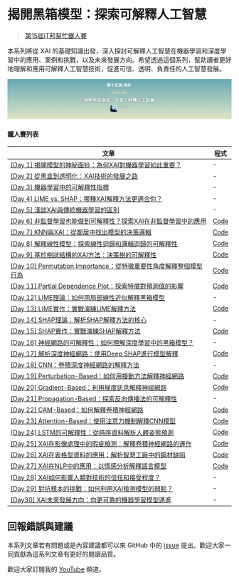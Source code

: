 # 揭開黑箱模型：探索可解釋人工智慧

> [第15屆iT邦幫忙鐵人賽](https://ithelp.ithome.com.tw/users/20107247/ironman/6272)

本系列將從 XAI 的基礎知識出發，深入探討可解釋人工智慧在機器學習和深度學習中的應用、案例和挑戰，以及未來發展方向。希望透過這個系列，幫助讀者更好地理解和應用可解釋人工智慧技術，促進可信、透明、負責任的人工智慧發展。

[![](./award.png)](https://ithelp.ithome.com.tw/2020-12th-ironman/articles/6272)

#### 鐵人賽列表

| 文章 | 程式 |
| ------------- | ------------- |
| [[Day 1] 揭開模型的神秘面紗：為何XAI對機器學習如此重要？](https://ithelp.ithome.com.tw/articles/10318087) | -  |
| [[Day 2] 從黑盒到透明化：XAI技術的發展之路](https://ithelp.ithome.com.tw/articles/10318532) | -  |
| [[Day 3] 機器學習中的可解釋性指標](https://ithelp.ithome.com.tw/articles/10319364) | -  |
| [[Day 4] LIME vs. SHAP：哪種XAI解釋方法更適合你？](https://ithelp.ithome.com.tw/articles/10320360) | -  |
| [[Day 5] 淺談XAI與傳統機器學習的區別](https://ithelp.ithome.com.tw/articles/10321697) | -  |
| [[Day 6] 非監督學習也能做到可解釋性？探索XAI在非監督學習中的應用](https://ithelp.ithome.com.tw/articles/10322594) | [Code](https://colab.research.google.com/github/andy6804tw/2023-15th-ironman/blob/main/06.非監督學習也能做到可解釋性？探索XAI在非監督學習中的應用.ipynb)  |
| [[Day 7] KNN與XAI：從鄰居中找出模型的決策邏輯](https://ithelp.ithome.com.tw/articles/10323663) | [Code](https://colab.research.google.com/github/andy6804tw/2023-15th-ironman/blob/main/07.KNN與XAI：從鄰居中找出模型的決策邏輯.ipynb)  |
| [[Day 8] 解釋線性模型：探索線性迴歸和邏輯迴歸的可解釋性](https://ithelp.ithome.com.tw/articles/10324299) | [Code](https://colab.research.google.com/github/andy6804tw/2023-15th-ironman/blob/main/08.解釋線性模型：探索線性迴歸和邏輯迴歸的可解釋性.ipynb)  |
| [[Day 9] 基於樹狀結構的XAI方法：決策樹的可解釋性](https://ithelp.ithome.com.tw/articles/10325159) | [Code](https://colab.research.google.com/github/andy6804tw/2023-15th-ironman/blob/main/09.基於樹狀結構的XAI方法：決策樹的可解釋性.ipynb)  |
| [[Day 10] Permutation Importance：從特徵重要性角度解釋整個模型行為](https://ithelp.ithome.com.tw/articles/10325613) | [Code](https://colab.research.google.com/github/andy6804tw/2023-15th-ironman/blob/main/10.Permutation%20Importance：從特徵重要性角度解釋整個模型行為.ipynb)  |
| [[Day 11] Partial Dependence Plot：探索特徵對預測值的影響](https://ithelp.ithome.com.tw/articles/10326424) | [Code](https://colab.research.google.com/github/andy6804tw/2023-15th-ironman/blob/main/11.Partial%20Dependence%20Plot：探索特徵對預測值的影響.ipynb)  |
| [[Day 12] LIME理論：如何用局部線性近似解釋黑箱模型](https://ithelp.ithome.com.tw/articles/10327698) | -  |
| [[Day 13] LIME實作：實戰演練LIME解釋方法](https://ithelp.ithome.com.tw/articles/10328780) | [Code](https://colab.research.google.com/github/andy6804tw/2023-15th-ironman/blob/main/13.LIME實作：實戰演練LIME解釋方法.ipynb)  |
| [[Day 14] SHAP理論：解析SHAP解釋方法的核心](https://ithelp.ithome.com.tw/articles/10329606) | -  |
| [[Day 15] SHAP實作：實戰演練SHAP解釋方法](https://ithelp.ithome.com.tw/articles/10330115) | [Code](https://colab.research.google.com/github/andy6804tw/2023-15th-ironman/blob/main/15.SHAP實作：實戰演練SHAP解釋方法.ipynb)   |
| [[Day 16] 神經網路的可解釋性：如何理解深度學習中的黑箱模型？](https://ithelp.ithome.com.tw/articles/10330576) | -  |
| [[Day 17] 解析深度神經網路：使用Deep SHAP進行模型解釋](https://ithelp.ithome.com.tw/articles/10331443) | [Code](https://colab.research.google.com/github/andy6804tw/2023-15th-ironman/blob/main/17.解析深度神經網路：使用Deep%20SHAP進行模型解釋.ipynb)  |
| [[Day 18] CNN：卷積深度神經網路的解釋方法](https://ithelp.ithome.com.tw/articles/10332039) | -  |
| [[Day 19] Perturbation-Based：如何用擾動方法解釋神經網路](https://ithelp.ithome.com.tw/articles/10332904) | [Code](https://colab.research.google.com/github/andy6804tw/2023-15th-ironman/blob/main/19.Perturbation-Based：如何用擾動方法解釋神經網路.ipynb)  |
| [[Day 20] Gradient-Based：利用梯度訊息解釋神經網路](https://ithelp.ithome.com.tw/articles/10333578) | [Code](https://colab.research.google.com/github/andy6804tw/2023-15th-ironman/blob/main/20.Gradient-Based：利用梯度訊息解釋神經網路.ipynb)  |
| [[Day 21] Propagation-Based：探索反向傳播法的可解釋性](https://ithelp.ithome.com.tw/articles/10334191) | -  |
| [[Day 22] CAM-Based：如何解釋卷積神經網路](https://ithelp.ithome.com.tw/articles/10334625) | [Code](https://colab.research.google.com/github/andy6804tw/2023-15th-ironman/blob/main/22.CAM-Based：如何解釋卷積神經網路.ipynb)  |
| [[Day 23] Attention-Based：使用注意力機制解釋CNN模型](https://ithelp.ithome.com.tw/articles/10335422) | [Code](https://colab.research.google.com/github/andy6804tw/2023-15th-ironman/blob/main/23.Attention-Based：使用注意力機制解釋CNN模型.ipynb)  |
| [[Day 24] LSTM的可解釋性：從時序資料解析人體姿態預測](https://ithelp.ithome.com.tw/articles/10335915) | [Code](https://colab.research.google.com/github/andy6804tw/2023-15th-ironman/blob/main/24.LSTM的可解釋性：從時序資料解析人體姿態預測.ipynb)  |
| [[Day 25] XAI在影像處理中的瑕疵檢測：解釋卷積神經網路的運作]() | [Code](https://www.kaggle.com/code/andy6804tw/day-25-xai)  |
| [[Day 26] XAI在表格型資料的應用：解析智慧工廠中的鋼材缺陷](https://ithelp.ithome.com.tw/articles/10337150) | [Code](https://colab.research.google.com/github/andy6804tw/2023-15th-ironman/blob/main/26.XAI在表格型資料的應用：解析智慧工廠中的鋼材缺陷.ipynb)  |
| [[Day 27] XAI在NLP中的應用：以情感分析解釋語言模型](https://ithelp.ithome.com.tw/articles/10337606) | [Code](https://colab.research.google.com/github/andy6804tw/2023-15th-ironman/blob/main/27.XAI在NLP中的應用：以情感分析解釋語言模型.ipynb)  |
| [[Day 28] XAI如何影響人類對技術的信任和接受程度？](https://ithelp.ithome.com.tw/articles/10338219) | -  |
| [[Day 29] 對抗樣本的挑戰：如何利用XAI檢測模型的弱點？](https://ithelp.ithome.com.tw/articles/10338669) | -  |
| [[Day30] XAI未來發展方向：向更可靠的機器學習模型邁進](https://ithelp.ithome.com.tw/articles/10339196) | -  |


## 回報錯誤與建議
本系列文章若有問題或是內容建議都可以來 GitHub 中的 [issue](https://github.com/andy6804tw/2023-15th-ironman/issues) 提出。歡迎大家一同貢獻為這系列文章有更好的閱讀品質。

歡迎大家訂閱我的 [YouTube](https://www.youtube.com/channel/UCSNPCGvMYEV-yIXAVt3FA5A) 頻道。